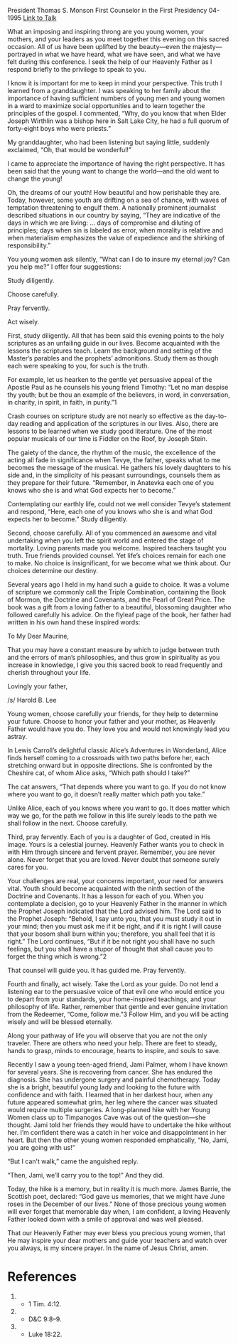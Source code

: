 President Thomas S. Monson
First Counselor in the First Presidency
04-1995
[Link to Talk](https://www.churchofjesuschrist.org/study/general-conference/1995/04/a-time-to-choose?lang=eng)

What an imposing and inspiring throng are you young women, your mothers, and your leaders as you meet together this evening on this sacred occasion. All of us have been uplifted by the beauty—even the majesty—portrayed in what we have heard, what we have seen, and what we have felt during this conference. I seek the help of our Heavenly Father as I respond briefly to the privilege to speak to you.

I know it is important for me to keep in mind your perspective. This truth I learned from a granddaughter. I was speaking to her family about the importance of having sufficient numbers of young men and young women in a ward to maximize social opportunities and to learn together the principles of the gospel. I commented, “Why, do you know that when Elder Joseph Wirthlin was a bishop here in Salt Lake City, he had a full quorum of forty-eight boys who were priests.”

My granddaughter, who had been listening but saying little, suddenly exclaimed, “Oh, that would be wonderful!”

I came to appreciate the importance of having the right perspective. It has been said that the young want to change the world—and the old want to change the young!

Oh, the dreams of our youth! How beautiful and how perishable they are. Today, however, some youth are drifting on a sea of chance, with waves of temptation threatening to engulf them. A nationally prominent journalist described situations in our country by saying, “They are indicative of the days in which we are living: … days of compromise and diluting of principles; days when sin is labeled as error, when morality is relative and when materialism emphasizes the value of expedience and the shirking of responsibility.”

You young women ask silently, “What can I do to insure my eternal joy? Can you help me?” I offer four suggestions:





Study diligently.





Choose carefully.





Pray fervently.





Act wisely.





First, study diligently. All that has been said this evening points to the holy scriptures as an unfailing guide in our lives. Become acquainted with the lessons the scriptures teach. Learn the background and setting of the Master’s parables and the prophets’ admonitions. Study them as though each were speaking to you, for such is the truth.

For example, let us hearken to the gentle yet persuasive appeal of the Apostle Paul as he counsels his young friend Timothy: “Let no man despise thy youth; but be thou an example of the believers, in word, in conversation, in charity, in spirit, in faith, in purity.”1

Crash courses on scripture study are not nearly so effective as the day-to-day reading and application of the scriptures in our lives. Also, there are lessons to be learned when we study good literature. One of the most popular musicals of our time is Fiddler on the Roof, by Joseph Stein.

The gaiety of the dance, the rhythm of the music, the excellence of the acting all fade in significance when Tevye, the father, speaks what to me becomes the message of the musical. He gathers his lovely daughters to his side and, in the simplicity of his peasant surroundings, counsels them as they prepare for their future. “Remember, in Anatevka each one of you knows who she is and what God expects her to become.”

Contemplating our earthly life, could not we well consider Tevye’s statement and respond, “Here, each one of you knows who she is and what God expects her to become.” Study diligently.

Second, choose carefully. All of you commenced an awesome and vital undertaking when you left the spirit world and entered the stage of mortality. Loving parents made you welcome. Inspired teachers taught you truth. True friends provided counsel. Yet life’s choices remain for each one to make. No choice is insignificant, for we become what we think about. Our choices determine our destiny.

Several years ago I held in my hand such a guide to choice. It was a volume of scripture we commonly call the Triple Combination, containing the Book of Mormon, the Doctrine and Covenants, and the Pearl of Great Price. The book was a gift from a loving father to a beautiful, blossoming daughter who followed carefully his advice. On the flyleaf page of the book, her father had written in his own hand these inspired words:



To My Dear Maurine,

That you may have a constant measure by which to judge between truth and the errors of man’s philosophies, and thus grow in spirituality as you increase in knowledge, I give you this sacred book to read frequently and cherish throughout your life.

Lovingly your father,

/s/ Harold B. Lee

Young women, choose carefully your friends, for they help to determine your future. Choose to honor your father and your mother, as Heavenly Father would have you do. They love you and would not knowingly lead you astray.

In Lewis Carroll’s delightful classic Alice’s Adventures in Wonderland, Alice finds herself coming to a crossroads with two paths before her, each stretching onward but in opposite directions. She is confronted by the Cheshire cat, of whom Alice asks, “Which path should I take?”

The cat answers, “That depends where you want to go. If you do not know where you want to go, it doesn’t really matter which path you take.”

Unlike Alice, each of you knows where you want to go. It does matter which way we go, for the path we follow in this life surely leads to the path we shall follow in the next. Choose carefully.

Third, pray fervently. Each of you is a daughter of God, created in His image. Yours is a celestial journey. Heavenly Father wants you to check in with Him through sincere and fervent prayer. Remember, you are never alone. Never forget that you are loved. Never doubt that someone surely cares for you.

Your challenges are real, your concerns important, your need for answers vital. Youth should become acquainted with the ninth section of the Doctrine and Covenants. It has a lesson for each of you. When you contemplate a decision, go to your Heavenly Father in the manner in which the Prophet Joseph indicated that the Lord advised him. The Lord said to the Prophet Joseph: “Behold, I say unto you, that you must study it out in your mind; then you must ask me if it be right, and if it is right I will cause that your bosom shall burn within you; therefore, you shall feel that it is right.” The Lord continues, “But if it be not right you shall have no such feelings, but you shall have a stupor of thought that shall cause you to forget the thing which is wrong.”2

That counsel will guide you. It has guided me. Pray fervently.

Fourth and finally, act wisely. Take the Lord as your guide. Do not lend a listening ear to the persuasive voice of that evil one who would entice you to depart from your standards, your home-inspired teachings, and your philosophy of life. Rather, remember that gentle and ever genuine invitation from the Redeemer, “Come, follow me.”3 Follow Him, and you will be acting wisely and will be blessed eternally.

Along your pathway of life you will observe that you are not the only traveler. There are others who need your help. There are feet to steady, hands to grasp, minds to encourage, hearts to inspire, and souls to save.

Recently I saw a young teen-aged friend, Jami Palmer, whom I have known for several years. She is recovering from cancer. She has endured the diagnosis. She has undergone surgery and painful chemotherapy. Today she is a bright, beautiful young lady and looking to the future with confidence and with faith. I learned that in her darkest hour, when any future appeared somewhat grim, her leg where the cancer was situated would require multiple surgeries. A long-planned hike with her Young Women class up to Timpanogos Cave was out of the question—she thought. Jami told her friends they would have to undertake the hike without her. I’m confident there was a catch in her voice and disappointment in her heart. But then the other young women responded emphatically, “No, Jami, you are going with us!”

“But I can’t walk,” came the anguished reply.

“Then, Jami, we’ll carry you to the top!” And they did.

Today, the hike is a memory, but in reality it is much more. James Barrie, the Scottish poet, declared: “God gave us memories, that we might have June roses in the December of our lives.” None of those precious young women will ever forget that memorable day when, I am confident, a loving Heavenly Father looked down with a smile of approval and was well pleased.

That our Heavenly Father may ever bless you precious young women, that He may inspire your dear mothers and guide your teachers and watch over you always, is my sincere prayer. In the name of Jesus Christ, amen.

# References
1. - 1 Tim. 4:12.
2. - D&C 9:8–9.
3. - Luke 18:22.